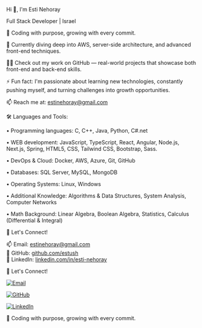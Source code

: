 Hi 👋, I'm Esti Nehoray

Full Stack Developer | Israel

🎯 Coding with purpose, growing with every commit.

🌱 Currently diving deep into AWS, server-side architecture, and advanced front-end techniques.

👨‍💻 Check out my work on GitHub — real-world projects that showcase both front-end and back-end skills.

⚡ Fun fact: I'm passionate about learning new technologies, constantly pushing myself, and turning challenges into growth opportunities.

📫 Reach me at: estinehoray@gmail.com


🛠️ Languages and Tools:

• Programming languages: C, C++, Java, Python, C#.net

• WEB development: JavaScript, TypeScript, React, Angular, Node.js, Next.js, Spring, HTML5, CSS, Tailwind CSS, Bootstrap, Sass. 

• DevOps & Cloud: Docker, AWS, Azure, Git, GitHub

• Databases: SQL Server, MySQL, MongoDB

• Operating Systems: Linux, Windows

• Additional  Knowledge: Algorithms & Data Structures, System Analysis, Computer Networks

• Math Background: Linear Algebra, Boolean Algebra, Statistics, Calculus (Differential & Integral)

🤝 Let's Connect!

📫 Email: [estinehoray@gmail.com](mailto:estinehoray@gmail.com)  
🐙 GitHub: [github.com/estush](https://github.com/estush)  
🔗 LinkedIn: [linkedin.com/in/esti-nehoray](https://www.linkedin.com/in/esti-nehoray/)

🤝 Let's Connect!

[![Email](https://img.shields.io/badge/Email-estinehoray@gmail.com-red?style=flat-square&logo=gmail)](mailto:estinehoray@gmail.com)

[![GitHub](https://img.shields.io/badge/GitHub-estush-181717?style=flat-square&logo=github)](https://github.com/estush)

[![LinkedIn](https://img.shields.io/badge/LinkedIn-Esti%20Nehoray-0077B5?style=flat-square&logo=linkedin)](https://www.linkedin.com/in/esti-nehoray/)


🎯 Coding with purpose, growing with every commit.
